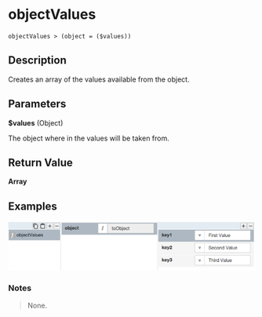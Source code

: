 # objectValues

	objectValues > (object = ($values))

## Description

Creates an array of the values available from the object.

## Parameters

**$values** (Object)

The object where in the values will be taken from.

## Return Value

**Array**

## Examples

![](objectValues.png?raw=true)

### Notes
> None.